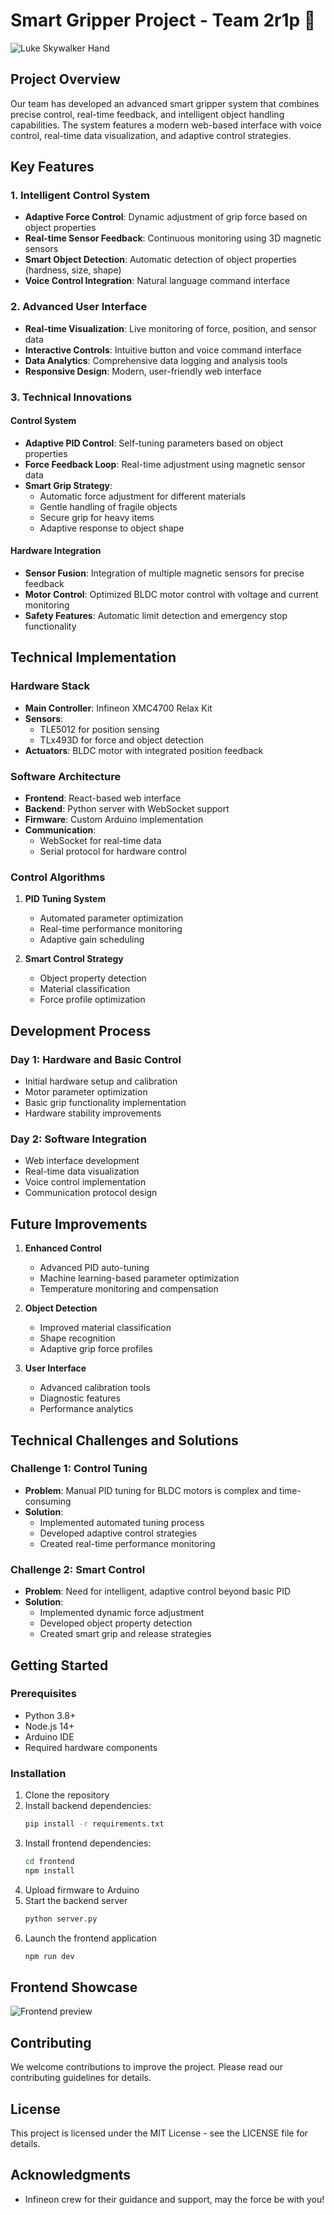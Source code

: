 # Smart Gripper Project - Team 2r1p 🤖

![Luke Skywalker Hand](img/lukehand.jpg)

## Project Overview
Our team has developed an advanced smart gripper system that combines precise control, real-time feedback, and intelligent object handling capabilities. The system features a modern web-based interface with voice control, real-time data visualization, and adaptive control strategies.

## Key Features

### 1. Intelligent Control System
- **Adaptive Force Control**: Dynamic adjustment of grip force based on object properties
- **Real-time Sensor Feedback**: Continuous monitoring using 3D magnetic sensors
- **Smart Object Detection**: Automatic detection of object properties (hardness, size, shape)
- **Voice Control Integration**: Natural language command interface

### 2. Advanced User Interface
- **Real-time Visualization**: Live monitoring of force, position, and sensor data
- **Interactive Controls**: Intuitive button and voice command interface
- **Data Analytics**: Comprehensive data logging and analysis tools
- **Responsive Design**: Modern, user-friendly web interface

### 3. Technical Innovations

#### Control System
- **Adaptive PID Control**: Self-tuning parameters based on object properties
- **Force Feedback Loop**: Real-time adjustment using magnetic sensor data
- **Smart Grip Strategy**: 
  - Automatic force adjustment for different materials
  - Gentle handling of fragile objects
  - Secure grip for heavy items
  - Adaptive response to object shape

#### Hardware Integration
- **Sensor Fusion**: Integration of multiple magnetic sensors for precise feedback
- **Motor Control**: Optimized BLDC motor control with voltage and current monitoring
- **Safety Features**: Automatic limit detection and emergency stop functionality

## Technical Implementation

### Hardware Stack
- **Main Controller**: Infineon XMC4700 Relax Kit
- **Sensors**: 
  - TLE5012 for position sensing
  - TLx493D for force and object detection
- **Actuators**: BLDC motor with integrated position feedback

### Software Architecture
- **Frontend**: React-based web interface
- **Backend**: Python server with WebSocket support
- **Firmware**: Custom Arduino implementation
- **Communication**: 
  - WebSocket for real-time data
  - Serial protocol for hardware control

### Control Algorithms
1. **PID Tuning System**
   - Automated parameter optimization
   - Real-time performance monitoring
   - Adaptive gain scheduling

2. **Smart Control Strategy**
   - Object property detection
   - Material classification
   - Force profile optimization

## Development Process

### Day 1: Hardware and Basic Control
- Initial hardware setup and calibration
- Motor parameter optimization
- Basic grip functionality implementation
- Hardware stability improvements

### Day 2: Software Integration
- Web interface development
- Real-time data visualization
- Voice control implementation
- Communication protocol design

## Future Improvements
1. **Enhanced Control**
   - Advanced PID auto-tuning
   - Machine learning-based parameter optimization
   - Temperature monitoring and compensation

2. **Object Detection**
   - Improved material classification
   - Shape recognition
   - Adaptive grip force profiles

3. **User Interface**
   - Advanced calibration tools
   - Diagnostic features
   - Performance analytics

## Technical Challenges and Solutions

### Challenge 1: Control Tuning
- **Problem**: Manual PID tuning for BLDC motors is complex and time-consuming
- **Solution**: 
  - Implemented automated tuning process
  - Developed adaptive control strategies
  - Created real-time performance monitoring

### Challenge 2: Smart Control
- **Problem**: Need for intelligent, adaptive control beyond basic PID
- **Solution**:
  - Implemented dynamic force adjustment
  - Developed object property detection
  - Created smart grip and release strategies

## Getting Started

### Prerequisites
- Python 3.8+
- Node.js 14+
- Arduino IDE
- Required hardware components

### Installation
1. Clone the repository
2. Install backend dependencies:
   ```bash
   pip install -r requirements.txt
   ```
3. Install frontend dependencies:
   ```bash
   cd frontend
   npm install
   ```
4. Upload firmware to Arduino
5. Start the backend server
   ```bash
   python server.py
   ```
7. Launch the frontend application
      ```bash
   npm run dev
   ```
## Frontend Showcase

![Frontend preview](img/frontend.png)

## Contributing
We welcome contributions to improve the project. Please read our contributing guidelines for details.

## License
This project is licensed under the MIT License - see the LICENSE file for details.

## Acknowledgments
- Infineon crew for their guidance and support, may the force be with you!
